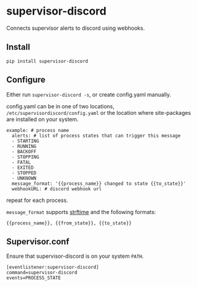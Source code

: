 # supervisor-discord
Connects supervisor alerts to discord using webhooks.

## Install
```
pip install supervisor-discord
```

## Configure
Either run `supervisor-discord -s`, or create config.yaml manually.

config.yaml can be in one of two locations, `/etc/supervisordiscord/config.yaml` or the location where site-packages are installed on your system.

```
example: # process name
  alerts: # list of process states that can trigger this message
  - STARTING
  - RUNNING
  - BACKOFF
  - STOPPING
  - FATAL
  - EXITED
  - STOPPED
  - UNKNOWN
  message_format: '{{process_name}} changed to state {{to_state}}'
  webhookURL: # discord webhook url
 ```
 repeat for each process.
 
`message_format` supports [strftime](https://strftime.org/) and the following formats:  
```
{{process_name}}, {{from_state}}, {{to_state}}
```

## Supervisor.conf
Ensure that supervisor-discord is on your system `PATH`.
```
[eventlistener:supervisor-discord]
command=supervisor-discord
events=PROCESS_STATE
```


